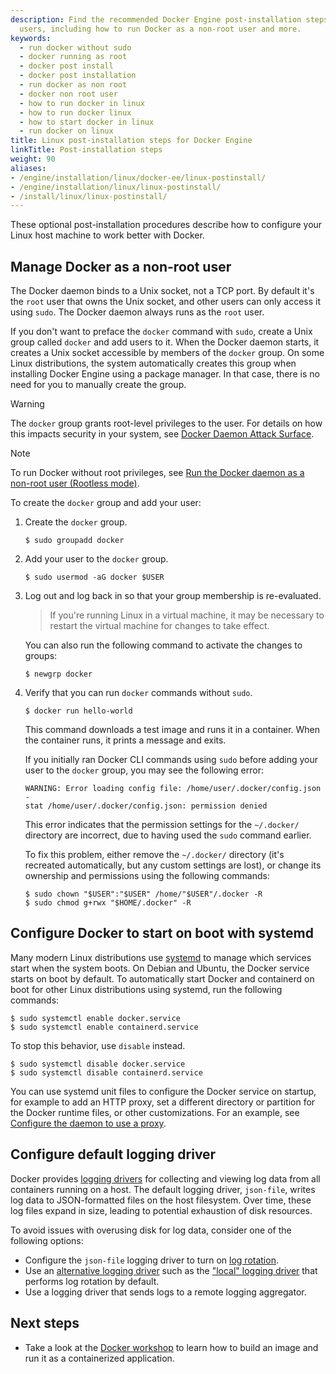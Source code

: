 ```yaml
---
description: Find the recommended Docker Engine post-installation steps for Linux
  users, including how to run Docker as a non-root user and more.
keywords:
  - run docker without sudo
  - docker running as root
  - docker post install
  - docker post installation
  - run docker as non root
  - docker non root user
  - how to run docker in linux
  - how to run docker linux
  - how to start docker in linux
  - run docker on linux
title: Linux post-installation steps for Docker Engine
linkTitle: Post-installation steps
weight: 90
aliases:
- /engine/installation/linux/docker-ee/linux-postinstall/
- /engine/installation/linux/linux-postinstall/
- /install/linux/linux-postinstall/
---
```


These optional post-installation procedures describe how to configure your
Linux host machine to work better with Docker.

## Manage Docker as a non-root user

The Docker daemon binds to a Unix socket, not a TCP port. By default it's the
`root` user that owns the Unix socket, and other users can only access it using
`sudo`. The Docker daemon always runs as the `root` user.

If you don't want to preface the `docker` command with `sudo`, create a Unix
group called `docker` and add users to it. When the Docker daemon starts, it
creates a Unix socket accessible by members of the `docker` group. On some Linux
distributions, the system automatically creates this group when installing
Docker Engine using a package manager. In that case, there is no need for you to
manually create the group.

<!-- prettier-ignore -->
> [!WARNING]
>
> The `docker` group grants root-level privileges to the user. For
> details on how this impacts security in your system, see
> [Docker Daemon Attack Surface](../security/_index.md#docker-daemon-attack-surface).

> [!NOTE]
>
> To run Docker without root privileges, see
> [Run the Docker daemon as a non-root user (Rootless mode)](../security/rootless.md).

To create the `docker` group and add your user:

1. Create the `docker` group.

   ```console
   $ sudo groupadd docker
   ```

2. Add your user to the `docker` group.

   ```console
   $ sudo usermod -aG docker $USER
   ```

3. Log out and log back in so that your group membership is re-evaluated.

   > If you're running Linux in a virtual machine, it may be necessary to
   > restart the virtual machine for changes to take effect.

   You can also run the following command to activate the changes to groups:

   ```console
   $ newgrp docker
   ```

4. Verify that you can run `docker` commands without `sudo`.

   ```console
   $ docker run hello-world
   ```

   This command downloads a test image and runs it in a container. When the
   container runs, it prints a message and exits.

   If you initially ran Docker CLI commands using `sudo` before adding your user
   to the `docker` group, you may see the following error:

   ```none
   WARNING: Error loading config file: /home/user/.docker/config.json -
   stat /home/user/.docker/config.json: permission denied
   ```

   This error indicates that the permission settings for the `~/.docker/`
   directory are incorrect, due to having used the `sudo` command earlier.

   To fix this problem, either remove the `~/.docker/` directory (it's recreated
   automatically, but any custom settings are lost), or change its ownership and
   permissions using the following commands:

   ```console
   $ sudo chown "$USER":"$USER" /home/"$USER"/.docker -R
   $ sudo chmod g+rwx "$HOME/.docker" -R
   ```

## Configure Docker to start on boot with systemd

Many modern Linux distributions use [systemd](https://systemd.io/) to
manage which services start when the system boots. On Debian and Ubuntu, the
Docker service starts on boot by default. To automatically start Docker and
containerd on boot for other Linux distributions using systemd, run the
following commands:

```console
$ sudo systemctl enable docker.service
$ sudo systemctl enable containerd.service
```

To stop this behavior, use `disable` instead.

```console
$ sudo systemctl disable docker.service
$ sudo systemctl disable containerd.service
```

You can use systemd unit files to configure the Docker service on startup,
for example to add an HTTP proxy, set a different directory or partition for the
Docker runtime files, or other customizations. For an example, see
[Configure the daemon to use a proxy](/manuals/engine/daemon/proxy.md#systemd-unit-file).

## Configure default logging driver

Docker provides [logging drivers](/manuals/engine/logging/_index.md) for
collecting and viewing log data from all containers running on a host. The
default logging driver, `json-file`, writes log data to JSON-formatted files on
the host filesystem. Over time, these log files expand in size, leading to
potential exhaustion of disk resources.

To avoid issues with overusing disk for log data, consider one of the following
options:

- Configure the `json-file` logging driver to turn on
  [log rotation](/manuals/engine/logging/drivers/json-file.md).
- Use an
  [alternative logging driver](/manuals/engine/logging/configure.md#configure-the-default-logging-driver)
  such as the ["local" logging driver](/manuals/engine/logging/drivers/local.md)
  that performs log rotation by default.
- Use a logging driver that sends logs to a remote logging aggregator.

## Next steps

- Take a look at the [Docker workshop](/get-started/workshop/_index.md) to learn how to build an image and run it as a containerized application.
